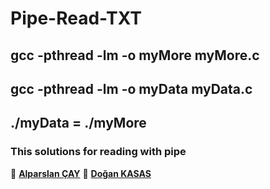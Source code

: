# Pipe-Read-TXT
## gcc -pthread -lm -o myMore myMore.c
## gcc -pthread -lm -o myData myData.c
## ./myData = ./myMore

### This solutions for reading with pipe

👤 **[Alparslan ÇAY](https://github.com/alparslancay)**
👤 **[Doğan KASAS](https://github.com/doankasas)**
